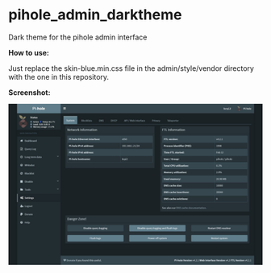 # pihole_admin_darktheme
Dark theme for the pihole admin interface

**How to use:**

Just replace the skin-blue.min.css file in the admin/style/vendor directory with the one in this repository.

**Screenshot:**

![alt text](screenshots/ss_0002.jpg "Description goes here")

